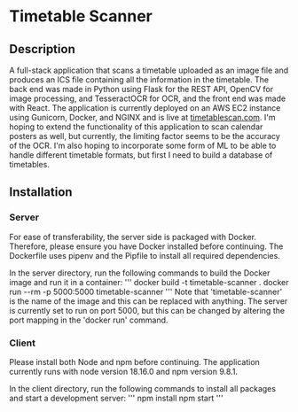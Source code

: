 # Timetable Scanner

## Description

A full-stack application that scans a timetable uploaded as an image file and produces an ICS file containing all the information in the timetable. The back end was made in Python using Flask for the REST API, OpenCV for image processing, and TesseractOCR for OCR, and the front end was made with React. The application is currently deployed on an AWS EC2 instance using Gunicorn, Docker, and NGINX and is live at [timetablescan.com](http://timetablescan.com/). I'm hoping to extend the functionality of this application to scan calendar posters as well, but currently, the limiting factor seems to be the accuracy of the OCR. I'm also hoping to incorporate some form of ML to be able to handle different timetable formats, but first I need to build a database of timetables.

## Installation

### Server

For ease of transferability, the server side is packaged with Docker. Therefore, please ensure you have Docker installed before continuing. The Dockerfile uses pipenv and the Pipfile to install all required dependencies.

In the server directory, run the following commands to build the Docker image and run it in a container:
'''
docker build -t timetable-scanner .
docker run --rm -p 5000:5000 timetable-scanner
'''
Note that 'timetable-scanner' is the name of the image and this can be replaced with anything. The server is currently set to run on port 5000, but this can be changed by altering the port mapping in the 'docker run' command.

### Client

Please install both Node and npm before continuing. The application currently runs with node version 18.16.0 and npm version 9.8.1.

In the client directory, run the following commands to install all packages and start a development server:
'''
npm install
npm start
'''
